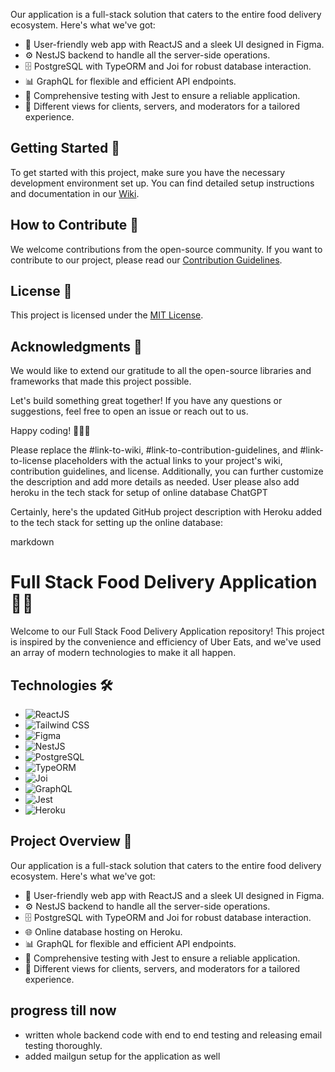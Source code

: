 
Our application is a full-stack solution that caters to the entire food delivery ecosystem. Here's what we've got:

- 🌟 User-friendly web app with ReactJS and a sleek UI designed in Figma.
- ⚙️ NestJS backend to handle all the server-side operations.
- 🗄️ PostgreSQL with TypeORM and Joi for robust database interaction.
- 📊 GraphQL for flexible and efficient API endpoints.
- 🧪 Comprehensive testing with Jest to ensure a reliable application.
- 👀 Different views for clients, servers, and moderators for a tailored experience.

## Getting Started 🚀

To get started with this project, make sure you have the necessary development environment set up. You can find detailed setup instructions and documentation in our [Wiki](#link-to-wiki).

## How to Contribute 🤝

We welcome contributions from the open-source community. If you want to contribute to our project, please read our [Contribution Guidelines](#link-to-contribution-guidelines).

## License 📄

This project is licensed under the [MIT License](#link-to-license).

## Acknowledgments 🙏

We would like to extend our gratitude to all the open-source libraries and frameworks that made this project possible.

Let's build something great together! If you have any questions or suggestions, feel free to open an issue or reach out to us.

Happy coding! 🍕🌮🍔

Please replace the #link-to-wiki, #link-to-contribution-guidelines, and #link-to-license placeholders with the actual links to your project's wiki, contribution guidelines, and license. Additionally, you can further customize the description and add more details as needed.
User
please also add heroku in the tech stack for setup of online database
ChatGPT

Certainly, here's the updated GitHub project description with Heroku added to the tech stack for setting up the online database:

markdown

# Full Stack Food Delivery Application 🍔🚚

Welcome to our Full Stack Food Delivery Application repository! This project is inspired by the convenience and efficiency of Uber Eats, and we've used an array of modern technologies to make it all happen.

## Technologies 🛠️

- ![ReactJS](https://img.shields.io/badge/Frontend-ReactJS-blue)
- ![Tailwind CSS](https://img.shields.io/badge/Frontend-Tailwind_CSS-green)
- ![Figma](https://img.shields.io/badge/UI_Design-Figma-purple)
- ![NestJS](https://img.shields.io/badge/Backend-NestJS-red)
- ![PostgreSQL](https://img.shields.io/badge/Database-PostgreSQL-orange)
- ![TypeORM](https://img.shields.io/badge/Database_TypeORM-yellow)
- ![Joi](https://img.shields.io/badge/Database_Joi-lightgrey)
- ![GraphQL](https://img.shields.io/badge/GraphQL-API-brightgreen)
- ![Jest](https://img.shields.io/badge/Testing-Jest-pink)
- ![Heroku](https://img.shields.io/badge/Database_Heroku-purple)

## Project Overview 📝

Our application is a full-stack solution that caters to the entire food delivery ecosystem. Here's what we've got:

- 🌟 User-friendly web app with ReactJS and a sleek UI designed in Figma.
- ⚙️ NestJS backend to handle all the server-side operations.
- 🗄️ PostgreSQL with TypeORM and Joi for robust database interaction.
- 🌐 Online database hosting on Heroku.
- 📊 GraphQL for flexible and efficient API endpoints.
- 🧪 Comprehensive testing with Jest to ensure a reliable application.
- 👀 Different views for clients, servers, and moderators for a tailored experience.


## progress till now
- written whole backend code with end to end testing and releasing email testing thoroughly.
- added mailgun setup for the application as well

